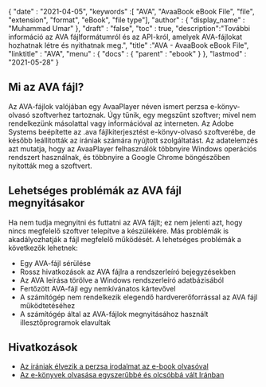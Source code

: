 {
  "date" : "2021-04-05",
  "keywords" :[ "AVA", "AvaaBook eBook File", "file", "extension", "format", "eBook", "file type"],
  "author" : {
    "display_name" : "Muhammad Umar"
},
  "draft" : "false",
  "toc" : true,
  "description":"További információ az AVA fájlformátumról és az API-król, amelyek AVA-fájlokat hozhatnak létre és nyithatnak meg.",
  "title" :"AVA - AvaaBook eBook File",
  "linktitle" : "AVA",
  "menu" : {
    "docs" : {
      "parent" : "ebook"
}
},
  "lastmod" : "2021-05-28"
}

## Mi az AVA fájl?

Az AVA-fájlok valójában egy AvaaPlayer néven ismert perzsa e-könyv-olvasó szoftverhez tartoznak. Úgy tűnik, egy megszűnt szoftver; mivel nem rendelkezünk másolattal vagy információval az interneten. Az Adobe Systems beépítette az .ava fájlkiterjesztést e-könyv-olvasó szoftverébe, de később leállították az irániak számára nyújtott szolgáltatást. Az adatelemzés azt mutatja, hogy az AvaaPlayer felhasználók többnyire Windows operációs rendszert használnak, és többnyire a Google Chrome böngészőben nyitották meg a szoftvert.

## Lehetséges problémák az AVA fájl megnyitásakor

Ha nem tudja megnyitni és futtatni az AVA fájlt; ez nem jelenti azt, hogy nincs megfelelő szoftver telepítve a készülékére. Más problémák is akadályozhatják a fájl megfelelő működését. A lehetséges problémák a következők lehetnek:

- Egy AVA-fájl sérülése
- Rossz hivatkozások az AVA fájlra a rendszerleíró bejegyzésekben
- Az AVA leírása törölve a Windows rendszerleíró adatbázisából
- Fertőzött AVA-fájl egy nemkívánatos kártevővel
- A számítógép nem rendelkezik elegendő hardvererőforrással az AVA fájl működtetéséhez
- A számítógép által az AVA-fájlok megnyitásához használt illesztőprogramok elavultak


## Hivatkozások

* [Az irániak élvezik a perzsa irodalmat az e-book olvasóval](https://www.tehrantimes.com/news/423108/Iranians-enjoy-Persian-literature-on-e-book-reader)
* [Az e-könyvek olvasása egyszerűbbé és olcsóbbá vált Iránban](https://financialtribune.com/articles/sci-tech/80138/ebook-reading-made-easier-cheaper-in-iran)



